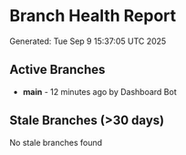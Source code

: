 # Branch Health Report
Generated: Tue Sep  9 15:37:05 UTC 2025

## Active Branches
- **main** - 12 minutes ago by Dashboard Bot

## Stale Branches (>30 days)
No stale branches found
